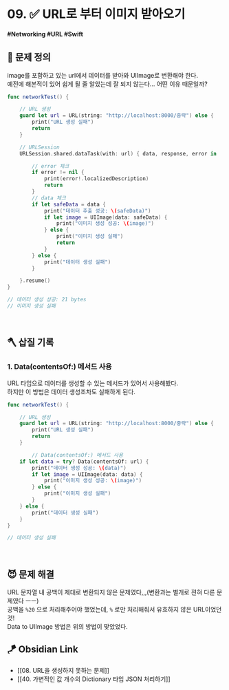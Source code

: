 # 09. ✅ URL로 부터 이미지 받아오기

#### #Networking #URL #Swift 

## 🤔 문제 정의
image를 포함하고 있는 url에서 데이터를 받아와 UIImage로 변환해야 한다.   
예전에 해본적이 있어 쉽게 될 줄 알았는데 잘 되지 않는다... 어떤 이유 때문일까?

~~~swift
func networkTest() {

    // URL 생성
    guard let url = URL(string: "http://localhost:8000/중략") else {
        print("URL 생성 실패")
        return
    }

    // URLSession
    URLSession.shared.dataTask(with: url) { data, response, error in

        // error 체크
        if error != nil {
            print(error!.localizedDescription)
            return
        }
        // data 체크
        if let safeData = data {
            print("데이터 추출 성공: \(safeData)")
            if let image = UIImage(data: safeData) {
                print("이미지 생성 성공: \(image)")
            } else {
                print("이미지 생성 실패")
                return
            }
        } else {
            print("데이터 생성 실패")
        }

    }.resume()
}

// 데이터 생성 성공: 21 bytes
// 이미지 생성 실패
~~~

<br>

## 🪓 삽질 기록

### 1. Data(contentsOf:) 메서드 사용
URL 타입으로 데이터를 생성할 수 있는 메서드가 있어서 사용해봤다.   
하지만 이 방법은 데이터 생성조차도 실패하게 된다.

~~~swift
func networkTest() {

    // URL 생성
    guard let url = URL(string: "http://localhost:8000/중략") else {
        print("URL 생성 실패")
        return
    }

        // Data(contentsOf:) 메서드 사용
    if let data = try? Data(contentsOf: url) {
        print("데이터 생성 성공: \(data)")
        if let image = UIImage(data: data) {
            print("이미지 생성 성공: \(image)")
        } else {
            print("이미지 생성 실패")
        }
    } else {
        print("데이터 생성 실패")
    }
}

// 데이터 생성 실패
~~~

<br>

## 😈 문제 해결

URL 문자열 내 공백이 제대로 변환되지 않은 문제였다,,,(변환과는 별개로 젼혀 다른 문제였다 ㅡㅡ)   
공백을 `%20` 으로 처리해주어야 했었는데, `%` 로만 처리해줘서 유효하지 않은 URL이었던 것!   
Data to UIImage 방법은 위의 방법이 맞았었다.


## 🪁 Obsidian Link
- [[08. URL을 생성하지 못하는 문제]]
- [[40. 가변적인 값 개수의 Dictionary 타입 JSON 처리하기]]